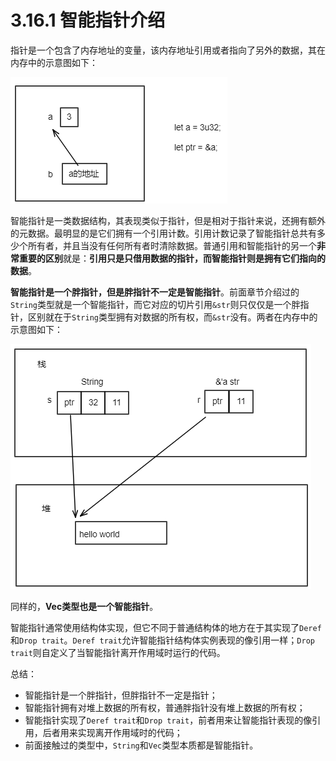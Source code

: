 # 3.16.1 智能指针介绍
指针是一个包含了内存地址的变量，该内存地址引用或者指向了另外的数据，其在内存中的示意图如下：

![注释](../../assets/18.png)

智能指针是一类数据结构，其表现类似于指针，但是相对于指针来说，还拥有额外的元数据。最明显的是它们拥有一个引用计数。引用计数记录了智能指针总共有多少个所有者，并且当没有任何所有者时清除数据。普通引用和智能指针的另一个**非常重要的区别**就是：**引用只是只借用数据的指针，而智能指针则是拥有它们指向的数据**。

**智能指针是一个胖指针，但是胖指针不一定是智能指针**。前面章节介绍过的```String```类型就是一个智能指针，而它对应的切片引用```&str```则只仅仅是一个胖指针，区别就在于```String```类型拥有对数据的所有权，而```&str```没有。两者在内存中的示意图如下：

![注释](../../assets/19.png)

同样的，**Vec类型也是一个智能指针**。

智能指针通常使用结构体实现，但它不同于普通结构体的地方在于其实现了```Deref```和```Drop trait```。```Deref trait```允许智能指针结构体实例表现的像引用一样；```Drop trait```则自定义了当智能指针离开作用域时运行的代码。

总结：
- 智能指针是一个胖指针，但胖指针不一定是指针；
- 智能指针拥有对堆上数据的所有权，普通胖指针没有堆上数据的所有权；
- 智能指针实现了```Deref trait```和```Drop trait```，前者用来让智能指针表现的像引用，后者用来实现离开作用域时的代码；
- 前面接触过的类型中，```String```和```Vec```类型本质都是智能指针。
